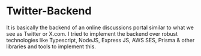 ﻿# Twitter-Backend
 It is basically the backend of an online discussions portal similar to what we see as Twitter or X.com. I tried to implement the backend over robust technologies like Typescript, NodeJS, Express JS, AWS SES, Prisma & other libraries and tools to implement this.
